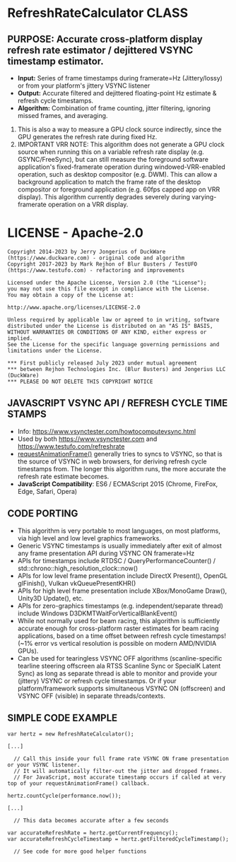 # RefreshRateCalculator CLASS

## PURPOSE: Accurate cross-platform display refresh rate estimator / dejittered VSYNC timestamp estimator.

* **Input:** Series of frame timestamps during framerate=Hz (Jittery/lossy) or from your platform's jittery VSYNC listener
* **Output:** Accurate filtered and dejittered floating-point Hz estimate & refresh cycle timestamps.
* **Algorithm:** Combination of frame counting, jitter filtering, ignoring missed frames, and averaging.

1. This is also a way to measure a GPU clock source indirectly, since the GPU generates the refresh rate during fixed Hz.
2. IMPORTANT VRR NOTE: This algorithm does not generate a GPU clock source when running this on a variable refresh rate display 
(e.g. GSYNC/FreeSync), but can still measure the foreground software application's fixed-framerate operation during
windowed-VRR-enabled operation, such as desktop compositor (e.g. DWM). This can allow a background application 
to match the frame rate of the desktop compositor or foreground application (e.g. 60fps capped app on VRR display).
This algorithm currently degrades severely during varying-framerate operation on a VRR display.

# LICENSE - Apache-2.0

```
Copyright 2014-2023 by Jerry Jongerius of DuckWare (https://www.duckware.com) - original code and algorithm
Copyright 2017-2023 by Mark Rejhon of Blur Busters / TestUFO (https://www.testufo.com) - refactoring and improvements

Licensed under the Apache License, Version 2.0 (the "License");
you may not use this file except in compliance with the License.
You may obtain a copy of the License at:

http://www.apache.org/licenses/LICENSE-2.0

Unless required by applicable law or agreed to in writing, software
distributed under the License is distributed on an "AS IS" BASIS,
WITHOUT WARRANTIES OR CONDITIONS OF ANY KIND, either express or implied.
See the License for the specific language governing permissions and
limitations under the License.

*** First publicly released July 2023 under mutual agreement
*** between Rejhon Technologies Inc. (Blur Busters) and Jongerius LLC (DuckWare)
*** PLEASE DO NOT DELETE THIS COPYRIGHT NOTICE
```

## JAVASCRIPT VSYNC API / REFRESH CYCLE TIME STAMPS

* Info: https://www.vsynctester.com/howtocomputevsync.html
* Used by both https://www.vsynctester.com and https://www.testufo.com/refreshrate
* [requestAnimationFrame()](https://developer.mozilla.org/en-US/docs/Web/API/window/requestAnimationFrame) generally tries to syncs to VSYNC, so that is the source of VSYNC in web browsers, for deriving refresh cycle timestamps from.  The longer this algorithm runs, the more accurate the refresh rate estimate becomes.
* **JavaScript Compatibility**: ES6 / ECMAScript 2015 (Chrome, FireFox, Edge, Safari, Opera)

## CODE PORTING 

* This algorithm is very portable to most languages, on most platforms, via high level and low level graphics frameworks.
* Generic VSYNC timestamps is usually immediately after exit of almost any frame presentation API during VSYNC ON framerate=Hz
* APIs for timestamps include RTDSC / QueryPerformanceCounter() / std\:\:chrono\:\:high_resolution_clock\:\:now()
* APIs for low level frame presentation include DirectX Present(), OpenGL glFinish(), Vulkan vkQueuePresentKHR()
* APIs for high level frame presentation include XBox/MonoGame Draw(), Unity3D Update(), etc.
* APIs for zero-graphics timestamps (e.g. independent/separate thread) include Windows D3DKMTWaitForVerticalBlankEvent()
* While not normally used for beam racing, this algorithm is sufficiently accurate enough for cross-platform raster estimates for beam racing applications, based on a time offset between refresh cycle timestamps! (~1% error vs vertical resolution is possible on modern AMD/NVIDIA GPUs).
* Can be used for tearingless VSYNC OFF algorithms (scanline-specific tearline steering offscreen ala RTSS Scanline Sync or SpecialK Latent Sync) as long as separate thread is able to monitor and provide your (jittery) VSYNC or refresh cycle timestamps.  Or if your platform/framework supports simultaneous VSYNC ON (offscreen) and VSYNC OFF (visible) in separate threads/contexts.

## SIMPLE CODE EXAMPLE

```
var hertz = new RefreshRateCalculator();

[...]

  // Call this inside your full frame rate VSYNC ON frame presentation or your VSYNC listener.
  // It will automatically filter-out the jitter and dropped frames.
  // For JavaScript, most accurate timestamp occurs if called at very top of your requestAnimationFrame() callback.

hertz.countCycle(performance.now());

[...]

  // This data becomes accurate after a few seconds

var accurateRefreshRate = hertz.getCurrentFrequency();
var accurateRefreshCycleTimestamp = hertz.getFilteredCycleTimestamp();

  // See code for more good helper functions
```
